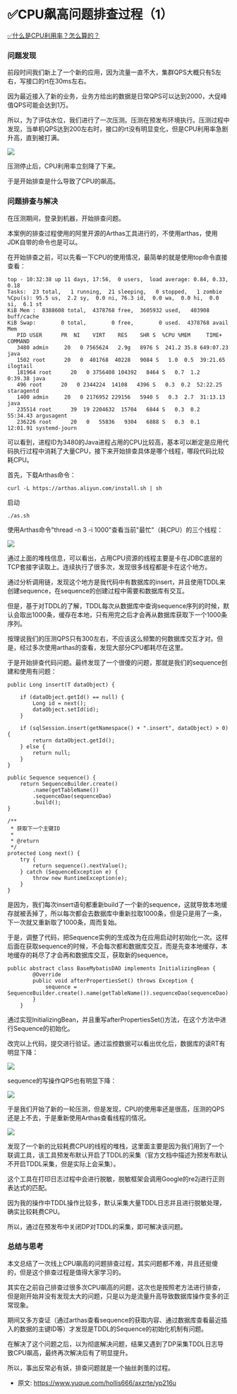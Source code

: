 # ✅CPU飙高问题排查过程（1）
<!--page header-->

[✅什么是CPU利用率？怎么算的？](https://www.yuque.com/hollis666/axzrte/hhmxp4xri441moiq?view=doc_embed)

<a name="HOnKn"></a>
### 问题发现

前段时间我们新上了一个新的应用，因为流量一直不大，集群QPS大概只有5左右，写接口的rt在30ms左右。

因为最近接入了新的业务，业务方给出的数据是日常QPS可以达到2000，大促峰值QPS可能会达到1万。

所以，为了评估水位，我们进行了一次压测。压测在预发布环境执行。压测过程中发现，当单机QPS达到200左右时，接口的rt没有明显变化，但是CPU利用率急剧升高，直到被打满。

![](./img/DLv-qy9peo4n0ycl/16165515783925-scaled-152886.jpg)

压测停止后，CPU利用率立刻降了下来。

于是开始排查是什么导致了CPU的飙高。

<a name="04bf00e3"></a>
### 问题排查与解决

在压测期间，登录到机器，开始排查问题。

本案例的排查过程使用的阿里开源的Arthas工具进行的，不使用arthas，使用JDK自带的命令也是可以。

在开始排查之前，可以先看一下CPU的使用情况，最简单的就是使用top命令直接查看：

```
top - 10:32:38 up 11 days, 17:56,  0 users,  load average: 0.84, 0.33, 0.18
Tasks:  23 total,   1 running,  21 sleeping,   0 stopped,   1 zombie
%Cpu(s): 95.5 us,  2.2 sy,  0.0 ni, 76.3 id,  0.0 wa,  0.0 hi,  0.0 si,  6.1 st
KiB Mem :  8388608 total,  4378768 free,  3605932 used,   403908 buff/cache
KiB Swap:        0 total,        0 free,        0 used.  4378768 avail Mem
   PID USER      PR  NI    VIRT    RES    SHR S  %CPU %MEM     TIME+ COMMAND  
   3480 admin     20   0 7565624   2.9g   8976 S  241.2 35.8 649:07.23 java  
   1502 root      20   0  401768  40228   9084 S   1.0  0.5  39:21.65 ilogtail
   181964 root      20   0 3756408 104392   8464 S   0.7  1.2   0:39.38 java   
   496 root      20   0 2344224  14108   4396 S   0.3  0.2  52:22.25 staragentd  
   1400 admin     20   0 2176952 229156   5940 S   0.3  2.7  31:13.13 java
   235514 root      39  19 2204632  15704   6844 S   0.3  0.2  55:34.43 argusagent
   236226 root      20   0   55836   9304   6888 S   0.3  0.1  12:01.91 systemd-journ
```

可以看到，进程ID为3480的Java进程占用的CPU比较高，基本可以断定是应用代码执行过程中消耗了大量CPU，接下来开始排查具体是哪个线程，哪段代码比较耗CPU。

首先，下载Arthas命令：

```
curl -L https://arthas.aliyun.com/install.sh | sh
```

启动

```
./as.sh
```

使用Arthas命令"thread -n 3 -i 1000"查看当前"最忙"（耗CPU）的三个线程：

![](./img/DLv-qy9peo4n0ycl/16165659820207-450141.jpg)

通过上面的堆栈信息，可以看出，占用CPU资源的线程主要是卡在JDBC底层的TCP套接字读取上。连续执行了很多次，发现很多线程都是卡在这个地方。

通过分析调用链，发现这个地方是我代码中有数据库的insert，并且使用TDDL来创建sequence，在sequence的创建过程中需要和数据库有交互。

但是，基于对TDDL的了解，TDDL每次从数据库中查询sequence序列的时候，默认会取出1000条，缓存在本地，只有用完之后才会再从数据库获取下一个1000条序列。

按理说我们的压测QPS只有300左右，不应该这么频繁的何数据库交互才对。但是，经过多次使用arthas的查看，发现大部分CPU都耗尽在这里。

于是开始排查代码问题。最终发现了一个很傻的问题，那就是我们的sequence创建和使用有问题：

```
public Long insert(T dataObject) {

    if (dataObject.getId() == null) {
        Long id = next();
        dataObject.setId(id);
    }

    if (sqlSession.insert(getNamespace() + ".insert", dataObject) > 0) {
        return dataObject.getId();
    } else {
        return null;
    }
}

public Sequence sequence() {
    return SequenceBuilder.create()
        .name(getTableName())
        .sequenceDao(sequenceDao)
        .build();
}

/**
 * 获取下一个主键ID
 *
 * @return
 */
protected Long next() {
    try {
        return sequence().nextValue();
    } catch (SequenceException e) {
        throw new RuntimeException(e);
    }
}
```

是因为，我们每次insert语句都重新build了一个新的sequence，这就导致本地缓存就被丢掉了，所以每次都会去数据库中重新拉取1000条，但是只是用了一条，下一次就又重新取了1000条，周而复始。

于是，调整了代码，把Sequence实例的生成改为在应用启动时初始化一次。这样后面在获取sequence的时候，不会每次都和数据库交互，而是先查本地缓存，本地缓存的耗尽了才会再和数据库交互，获取新的sequence。

```
public abstract class BaseMybatisDAO implements InitializingBean {
        @Override
        public void afterPropertiesSet() throws Exception {
            sequence = SequenceBuilder.create().name(getTableName()).sequenceDao(sequenceDao).build();
        }
    }
```

通过实现InitializingBean，并且重写afterPropertiesSet()方法，在这个方法中进行Sequence的初始化。

改完以上代码，提交进行验证。通过监控数据可以看出优化后，数据库的读RT有明显下降：

![](./img/DLv-qy9peo4n0ycl/16165777571485-692972.jpg)

sequence的写操作QPS也有明显下降：

![](./img/DLv-qy9peo4n0ycl/16165777883205-529203.jpg)

于是我们开始了新的一轮压测，但是发现，CPU的使用率还是很高，压测的QPS还是上不去，于是重新使用Arthas查看线程的情况。

![](./img/DLv-qy9peo4n0ycl/16165667534840-625144.jpg)

发现了一个新的比较耗费CPU的线程的堆栈，这里面主要是因为我们用到了一个联调工具，该工具预发布默认开启了TDDL的采集（官方文档中描述为预发布默认不开启TDDL采集，但是实际上会采集）。

这个工具在打印日志过程中会进行脱敏，脱敏框架会调用Google的re2j进行正则表达式的匹配。

因为我的操作中TDDL操作比较多，默认采集大量TDDL日志并且进行脱敏处理，确实比较耗费CPU。

所以，通过在预发布中关闭DP对TDDL的采集，即可解决该问题。

<a name="cb7fbe75"></a>
### 总结与思考

本文总结了一次线上CPU飙高的问题排查过程，其实问题都不难，并且还挺傻的，但是这个排查过程是值得大家学习的。

其实在之前自己排查过很多次CPU飙高的问题，这次也是按照老方法进行排查，但是刚开始并没有发现太大的问题，只是以为是流量升高导致数据库操作变多的正常现象。

期间又多方查证（通过arthas查看sequence的获取内容、通过数据库查看最近插入的数据的主键ID等）才发现是TDDL的Sequence的初始化机制有问题。

在解决了这个问题之后，以为彻底解决问题，结果又遇到了DP采集TDDL日志导致CPU飙高，最终再次解决后有了明显提升。

所以，事出反常必有妖，排查问题就是一个抽丝剥茧的过程。


<!--page footer-->
- 原文: <https://www.yuque.com/hollis666/axzrte/yp216u>